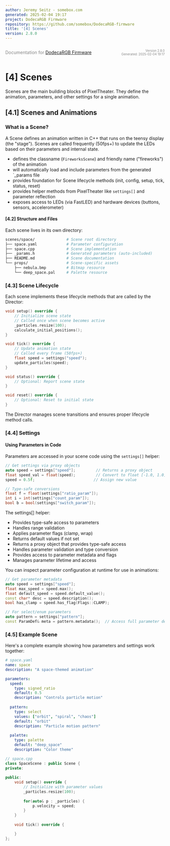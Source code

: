 ```yaml
---
author: Jeremy Seitz - somebox.com
generated: 2025-02-04 19:17
project: DodecaRGB Firmware
repository: https://github.com/somebox/DodecaRGB-firmware
title: '[4] Scenes'
version: 2.8.0
---
```


<div style="display: flex; justify-content: space-between; align-items: center;">
            <div>
                <p style="font-size: 1.0em; color: #888;">Documentation for <a href="https://github.com/somebox/DodecaRGB-firmware">DodecaRGB Firmware</a></p>
            </div>
            <div style="text-align: right; font-size: 0.7em; color: #888;">
                <p>Version 2.8.0<br/>
                Generated: 2025-02-04 19:17</p>
            </div>
          </div>

# [4] Scenes

Scenes are the main building blocks of PixelTheater. They define the animation, parameters, and other settings for a single animation.

## [4.1] Scenes and Animations

### What is a Scene?

A Scene defines an animation written in C++ that runs on the teensy display (the "stage"). Scenes are called frequently (50fps+) to update the LEDs based on their parameters and internal state.

- defines the classname (`FireworksScene`) and friendly name ("fireworks") of the animation
- will automatically load and include parameters from the generated `_params file
- provides foundation for Scene lifecycle methods (init, config, setup, tick, status, reset)
- provides helper methods from PixelTheater like `settings[]` and parameter reflection
- exposes access to LEDs (via FastLED) and hardware devices (buttons, sensors, accelerometer)

#### [4.2] Structure and Files

Each scene lives in its own directory:

```bash
scenes/space/              # Scene root directory
├── space.yaml             # Parameter configuration
├── space.cpp              # Scene implementation 
├── _params.h              # Generated parameters (auto-included)
├── README.md              # Scene documentation
└── props/                 # Scene-specific assets
    ├── nebula.bmp         # Bitmap resource
    └── deep_space.pal     # Palette resource
```

### [4.3] Scene Lifecycle

Each scene implements these lifecycle methods that are called by the Director:

```cpp
void setup() override {
    // Initialize scene state
    // Called once when scene becomes active
    _particles.resize(100);
    calculate_initial_positions();
}

void tick() override {
    // Update animation state
    // Called every frame (50fps+)
    float speed = settings("speed");
    update_particles(speed);
}

void status() override {
    // Optional: Report scene state
} 

void reset() override {
    // Optional: Reset to initial state
}
```

The Director manages scene transitions and ensures proper lifecycle method calls.


### [4.4] Settings

#### Using Parameters in Code

Parameters are accessed in your scene code using the `settings[]` helper:

```cpp
// Get settings via proxy objects
auto speed = settings["speed"];         // Returns a proxy object
float speed_val = float(speed);         // Convert to float [-1.0, 1.0]
speed = 0.5f;                          // Assign new value

// Type-safe conversions
float f = float(settings["ratio_param"]);
int i = int(settings["count_param"]);
bool b = bool(settings["switch_param"]);
```

The settings[] helper:

- Provides type-safe access to parameters
- Handles range validation
- Applies parameter flags (clamp, wrap)
- Returns default values if not set
- Returns a proxy object that provides type-safe access
- Handles parameter validation and type conversion
- Provides access to parameter metadata and flags
- Manages parameter lifetime and access

You can inspect parameter configuration at runtime for use in animations:

```cpp
// Get parameter metadata
auto speed = settings["speed"];
float max_speed = speed.max();
float default_speed = speed.default_value();
const char* desc = speed.description();
bool has_clamp = speed.has_flag(Flags::CLAMP);

// For select/enum parameters
auto pattern = settings["pattern"];
const ParamDef& meta = pattern.metadata();  // Access full parameter definition
```

### [4.5] Example Scene

Here's a complete example showing how parameters and settings work together:

```yaml
# space.yaml
name: space
description: "A space-themed animation"

parameters:
  speed:
    type: signed_ratio
    default: 0.5
    description: "Controls particle motion"
  
  pattern:
    type: select
    values: ["orbit", "spiral", "chaos"]
    default: "orbit"
    description: "Particle motion pattern"
  
  palette:
    type: palette
    default: "deep_space"
    description: "Color theme"
```

```cpp
// space.cpp
class SpaceScene : public Scene {
private:
    
public:
    void setup() override {
        // Initialize with parameter values
        _particles.resize(100);
        
        for(auto& p : _particles) {
            p.velocity = speed;
        }
    }
    
    void tick() override {

    }
};
```